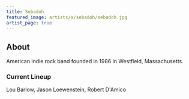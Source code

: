 ```yaml
---
title: Sebadoh
featured_image: artists/s/sebadoh/sebadoh.jpg
artist_page: true
---
```

## About

American indie rock band founded in 1986 in Westfield, Massachusetts.

### Current Lineup

Lou Barlow, Jason Loewenstein, Robert D'Amico


